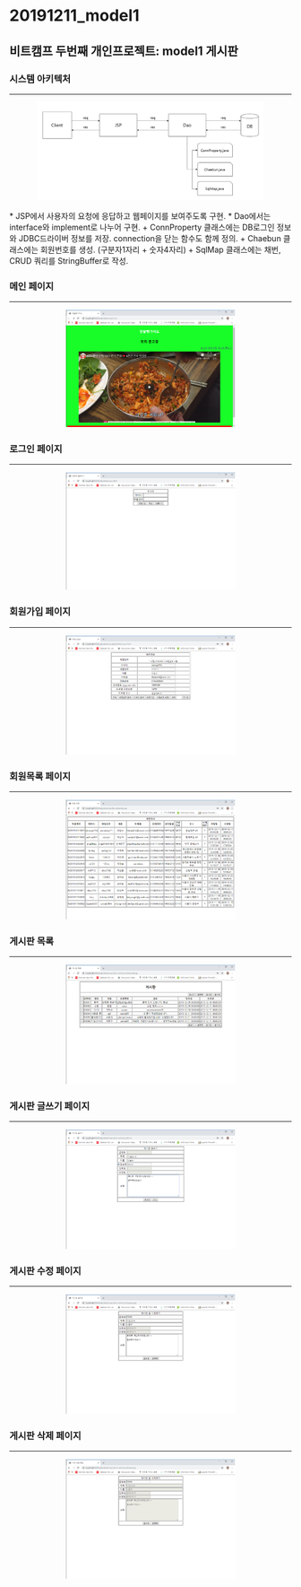 # __20191211_model1__
## 비트캠프 두번째 개인프로젝트: model1 게시판

### 시스템 아키텍처
***
<p align="center">
<img src="/img/system_architecture.JPG" width="80%" height="60%" title="시스템아키텍처"></img>
</p>   
* JSP에서 사용자의 요청에 응답하고 웹페이지를 보여주도록 구현.
* Dao에서는 interface와 implement로 나누어 구현.
	+ ConnProperty 클래스에는 DB로그인 정보와 JDBC드라이버 정보를 저장. connection을 닫는 함수도 함께 정의.
	+ Chaebun 클래스에는 회원번호를 생성. (구분자1자리 + 숫자4자리)
	+ SqlMap 클래스에는 채번, CRUD 쿼리를 StringBuffer로 작성.

### 메인 페이지
***
<p align="center">
<img src="/img/main.png" width="60%" height="40%" title="메인"></img>
</p>   

### 로그인 페이지
***
<p align="center">
<img src="/img/회원 로그인.png" width="60%" height="40%" title="로그인"></img>
</p>   

### 회원가입 페이지
***
<p align="center">
<img src="/img/회원 가입.png" width="60%" height="40%" title="회원 가입"></img>
</p>   

### 회원목록 페이지
***
<p align="center">
<img src="/img/회원 목록.png" width="60%" height="40%" title="회원 목록"></img>
</p>   

### 게시판 목록
***
<p align="center">
<img src="/img/게시판 목록.png" width="60%" height="40%" title="게시판 목록"></img>
</p>   

### 게시판 글쓰기 페이지
***
<p align="center">
<img src="/img/게시판 글쓰기.png" width="60%" height="40%" title="게시판 글쓰기"></img>
</p>   

### 게시판 수정 페이지
***
<p align="center">
<img src="/img/게시판 수정.png" width="60%" height="40%" title="게시판 수정"></img>
</p>   

### 게시판 삭제 페이지
***
<p align="center"> 
<img src="/img/게시판 삭제.png" width="60%" height="40%" title="게시판 삭제"></img>
</p>
